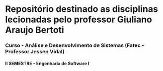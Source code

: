 # Repositório destinado as disciplinas lecionadas pelo professor Giuliano Araujo Bertoti
### Curso - Análise e Desenvolvimento de Sistemas (Fatec - Professor Jessen Vidal)

#### II SEMESTRE - Engenharia de Software I

##
